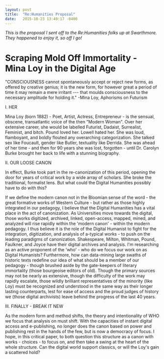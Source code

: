 ```yaml
---
layout: post
title:  "Re:Humanities Proposal"
date:   2015-10-23 13:49:17 -0400
---
```


*This is the proposal I sent off to the Re:Humanities folks up at Swarthmore. They happened to enjoy it, so off I go!*


Scraping Mold Off Immortality - Mina Loy in the Digital Age  
===========================================================

"CONSCIOUSNESS cannot spontaneously accept or reject new forms, as offered by creative genius; it is the new form, for however great a period of time it may remain a mere irritant --- that moulds consciousness to the necessary amplitude for holding it." -Mina Loy, Aphorisms on Futurism

I.  HER

Mina Loy (born 1882) - Poet, Artist, Actress, Entrepreneur - is the sensual, obscene, transatlantic voice of the then "Modern Woman". Over her extensive career, she would be labelled Futurist, Dadaist, Surrealist, Feminist, and bitch. Pound loved her. Lowell hated her. She was loud, flamboyant, and boldly flouted any overarching categorization. She talked sex like Foucault, gender like Butler, textuality like Derrida. She was ahead of her time - and then for 90 years she was lost, forgotten - until Dr. Carolyn Burke brought her back to life with a stunning biography.

II. OUR LOOSE CANON

In effect, Burke took part in the re-canonization of this period, opening the door for years of critical work by a wide array of scholars. She broke the traditional, formalist lens. But what could the Digital Humanities possibly have to do with this?

If we define the modern canon not in the Bloomian sense of the word - the great formative works of Western Culture - but rather as those highly integrated in our pedagogy, I believe that the Digital Humanities has a vital place in the act of canonization. As Universities move towards the digital, those works digitized, archived, linked, open-access, mapped, mined, and analyzed will rise rapidly within the 'modern canon' - within the modern pedagogy. I thus believe it is the role of the Digital Humanist to fight for the integration, digitization, and analysis of a-typical works - to  push on the leading paradigms of canonization. Shakespeare, Milton, Whitman, Pound, Faulkner, and Joyce have their digital archives and analysis. I'm researching as an active proponent of the 'who' - who do we focus our work on as Digital Humanists? Furthermore, how can data-mining large swaths of historic texts redefine our idea of what should be a member of our pedagogy - though brushed aside by the gate-keepers of literary immortality (those bourgeoise editors of old). Though the primary sources may not be nearly as extensive, though the difficulty of the work may rapidly escalate, those wildly brilliant representatives of the minority (like Loy) must be recognized and understood in the same way as their longer lasting counterparts, lest for ease of access and the proud judges of history we (those digital archivists) leave behind the progress of the last 40 years.

III. FINALLY - BREAK IT NEW

As the modern form and method shifts, the theory and intentionality of WHO we focus that analysis on must shift. With the capacities of instant digital access and e-publishing, no longer does the canon based on power and publishing rest in the hands of the few, but is now a democracy of focus. I hope, in this critical paper, to both question this structure as a canon with works - choices - to focus on, and then take a swing at the heart of the whole structure. Can the digital world support classics, or will the Loy's gain a scattered hold?